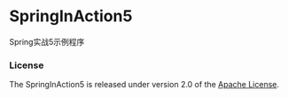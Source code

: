 # SpringInAction5
Spring实战5示例程序


### License
The SpringInAction5 is released under version 2.0 of the [Apache License][].

[Apache License]: http://www.apache.org/licenses/LICENSE-2.0
